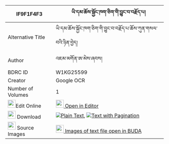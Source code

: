 |IF9F1F4F3|ཡི་དམ་ཆོས་སྐྱོང་ཁག་ཅིག་གི་བྱུང་བ་བརྗོད་པ། 
| --- | --- 
|Alternative Title |ཡི་དམ་ཆོས་སྐྱོང་ཁག་ཅིག་གི་བྱུང་བ་བརྗོད་པ་ཆོས་ཀུན་གསལ་བའི་ཉིན་བྱེད།
|Author| འཇམ་མགོན་ཨ་མེས་ཞབས།
|BDRC ID | W1KG25599
|Creator | Google OCR
|Number of Volumes| 1
|<img width="25" src="https://img.icons8.com/color/25/000000/edit-property.png">Edit Online| [<img width="25" src="https://avatars.githubusercontent.com/u/45091458?s=200&v=4"> Open in Editor](http://editor.openpecha.org/IF9F1F4F3)
|<img width="25" src="https://img.icons8.com/fluent/48/000000/download-2.png"/>  Download | [![](https://img.icons8.com/color/20/000000/txt.png)Plain Text](https://github.com/Openpecha/IF9F1F4F3/releases/download/v1/yidam_chokyong_khak_chik_gi_ju_plain_IF9F1F4F3.zip), [![](https://img.icons8.com/color/20/000000/txt.png)Text with Pagination](https://github.com/Openpecha/IF9F1F4F3/releases/download/v1/yidam_chokyong_khak_chik_gi_ju_pages_IF9F1F4F3.zip)
|<img width="25" src="https://img.icons8.com/plasticine/100/000000/pictures-folder.png"/>  Source Images | [<img width="25" src="https://library.bdrc.io/icons/BUDA-small.svg"> Images of text file open in BUDA](https://library.bdrc.io/show/bdr:W1KG25599)